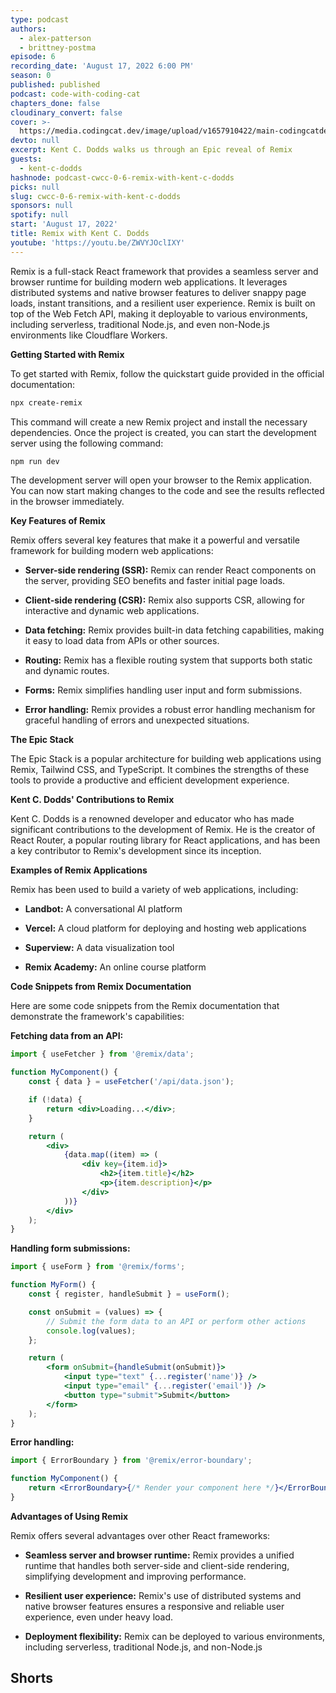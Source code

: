```yaml
---
type: podcast
authors:
  - alex-patterson
  - brittney-postma
episode: 6
recording_date: 'August 17, 2022 6:00 PM'
season: 0
published: published
podcast: code-with-coding-cat
chapters_done: false
cloudinary_convert: false
cover: >-
  https://media.codingcat.dev/image/upload/v1657910422/main-codingcatdev-photo/Remix-with-KentCDodds.jpg
devto: null
excerpt: Kent C. Dodds walks us through an Epic reveal of Remix
guests:
  - kent-c-dodds
hashnode: podcast-cwcc-0-6-remix-with-kent-c-dodds
picks: null
slug: cwcc-0-6-remix-with-kent-c-dodds
sponsors: null
spotify: null
start: 'August 17, 2022'
title: Remix with Kent C. Dodds
youtube: 'https://youtu.be/ZWVYJOclIXY'
---
```


<script lang="ts">
	import YouTube from '$lib/components/content/YouTube.svelte'
	import Shorts from '$lib/components/content/Shorts.svelte'
</script>

<Shorts />

Remix is a full-stack React framework that provides a seamless server and browser runtime for building modern web applications. It leverages distributed systems and native browser features to deliver snappy page loads, instant transitions, and a resilient user experience. Remix is built on top of the Web Fetch API, making it deployable to various environments, including serverless, traditional Node.js, and even non-Node.js environments like Cloudflare Workers.

**Getting Started with Remix**

To get started with Remix, follow the quickstart guide provided in the official documentation:

```bash
npx create-remix
```

This command will create a new Remix project and install the necessary dependencies. Once the project is created, you can start the development server using the following command:

```bash
npm run dev
```

The development server will open your browser to the Remix application. You can now start making changes to the code and see the results reflected in the browser immediately.

**Key Features of Remix**

Remix offers several key features that make it a powerful and versatile framework for building modern web applications:

- **Server-side rendering (SSR):** Remix can render React components on the server, providing SEO benefits and faster initial page loads.

- **Client-side rendering (CSR):** Remix also supports CSR, allowing for interactive and dynamic web applications.

- **Data fetching:** Remix provides built-in data fetching capabilities, making it easy to load data from APIs or other sources.

- **Routing:** Remix has a flexible routing system that supports both static and dynamic routes.

- **Forms:** Remix simplifies handling user input and form submissions.

- **Error handling:** Remix provides a robust error handling mechanism for graceful handling of errors and unexpected situations.

**The Epic Stack**

The Epic Stack is a popular architecture for building web applications using Remix, Tailwind CSS, and TypeScript. It combines the strengths of these tools to provide a productive and efficient development experience.

**Kent C. Dodds' Contributions to Remix**

Kent C. Dodds is a renowned developer and educator who has made significant contributions to the development of Remix. He is the creator of React Router, a popular routing library for React applications, and has been a key contributor to Remix's development since its inception.

**Examples of Remix Applications**

Remix has been used to build a variety of web applications, including:

- **Landbot:** A conversational AI platform

- **Vercel:** A cloud platform for deploying and hosting web applications

- **Superview:** A data visualization tool

- **Remix Academy:** An online course platform

**Code Snippets from Remix Documentation**

Here are some code snippets from the Remix documentation that demonstrate the framework's capabilities:

**Fetching data from an API:**

```jsx
import { useFetcher } from '@remix/data';

function MyComponent() {
	const { data } = useFetcher('/api/data.json');

	if (!data) {
		return <div>Loading...</div>;
	}

	return (
		<div>
			{data.map((item) => (
				<div key={item.id}>
					<h2>{item.title}</h2>
					<p>{item.description}</p>
				</div>
			))}
		</div>
	);
}
```

**Handling form submissions:**

```jsx
import { useForm } from '@remix/forms';

function MyForm() {
	const { register, handleSubmit } = useForm();

	const onSubmit = (values) => {
		// Submit the form data to an API or perform other actions
		console.log(values);
	};

	return (
		<form onSubmit={handleSubmit(onSubmit)}>
			<input type="text" {...register('name')} />
			<input type="email" {...register('email')} />
			<button type="submit">Submit</button>
		</form>
	);
}
```

**Error handling:**

```jsx
import { ErrorBoundary } from '@remix/error-boundary';

function MyComponent() {
	return <ErrorBoundary>{/* Render your component here */}</ErrorBoundary>;
}
```

**Advantages of Using Remix**

Remix offers several advantages over other React frameworks:

- **Seamless server and browser runtime:** Remix provides a unified runtime that handles both server-side and client-side rendering, simplifying development and improving performance.

- **Resilient user experience:** Remix's use of distributed systems and native browser features ensures a responsive and reliable user experience, even under heavy load.

- **Deployment flexibility:** Remix can be deployed to various environments, including serverless, traditional Node.js, and non-Node.js

## Shorts

<YouTube title="Exciting future developments in Angular Router and Remix Router" src="https://youtube.com/shorts/kx5CVRBnhdI" />
<YouTube title="No JavaScript Needed State Management for Apps Made Easy" src="https://youtube.com/shorts/Mc0awq5d15A" />
<YouTube title="Mastering React Using Closures to Avoid Bugs" src="https://youtube.com/shorts/lvM-8rzPGgk" />
<YouTube title="Revolutionary Remix Ensuring Seamless JavaScript Experience for Users" src="https://youtube.com/shorts/RRa2mfs5YcQ" />
<YouTube title="Revolutionary Remix Router Revolutionizing UX and DX on a Server" src="https://youtube.com/shorts/TURK2J6yxfA" />
<YouTube title="Revolutionize your Web Experiences with Remix The Ultimate JavaScript Framework" src="https://youtube.com/shorts/5QOjDtmLWrU" />
<YouTube title="Revolutionizing Data Loading Remix Center Stack Simplifies JavaScript Development" src="https://youtube.com/shorts/LRBUVrFH27k" />
<YouTube title="Remix Center Stack Simplifies JavaScript Development" src="https://youtube.com/shorts/LRBUVrFH27k" />
<YouTube title="Data Management Remix Makes Network Tab a Breeze" src="https://youtube.com/shorts/GspbUXLmpeY" />
<YouTube title="Spicing Up My Background with a Neon Remix Sign" src="https://youtube.com/shorts/3UlJknYDV8w" />
<YouTube title="Unleash Your Creativity with the Ultimate Fake Books App in Remix" src="https://youtube.com/shorts/TbdZU7b2bKQ" />
